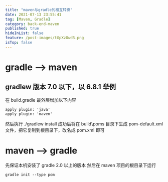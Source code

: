 ```yaml
---
title: "maven与gradle的相互转换"
date: 2021-07-13 23:55:41
tag: [Maven, Gradle]
category: back-end-maven
published: true
hideInList: false
feature: /post-images/tGpXzOwd3.png
isTop: false
---
```


# gradle --> maven

## gradlew 版本 7.0 以下，以 6.8.1 举例

在 build.gradle 最外层增加以下内容

```
apply plugin: 'java'
apply plugin: 'maven'
```

然后执行 ./gradlew install
成功后将在 build\poms 目录下生成 pom-default.xml 文件，把它复制到根目录下，改名成 pom.xml 即可

# maven --> gradle

先保证本机安装了 gradle 2.0 以上的版本
然后在 maven 项目的根目录下运行

```
gradle init --type pom
```
